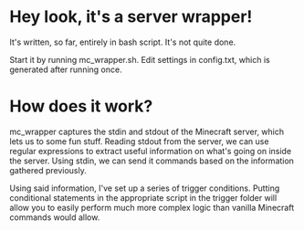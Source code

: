 # Hey look, it's a server wrapper!

It's written, so far, entirely in bash script. It's not quite done.

Start it by running mc_wrapper.sh. Edit settings in config.txt, which is generated after running once.

# How does it work?

mc_wrapper captures the stdin and stdout of the Minecraft server, which lets us to some fun stuff. Reading stdout from the server, we can use regular expressions to extract useful information on what's going on inside the server. Using stdin, we can send it commands based on the information gathered previously.

Using said information, I've set up a series of trigger conditions. Putting conditional statements in the appropriate script in the trigger folder will allow you to easily perform much more complex logic than vanilla Minecraft commands would allow.
